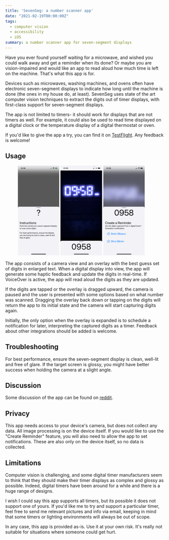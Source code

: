 ```yaml
---
title: 'SevenSeg: a number scanner app'
date: "2021-02-19T00:00:00Z"
tags:
  - computer vision
  - accessibility
  - iOS
summary: a number scanner app for seven-segment displays
---
```



Have you ever found yourself waiting for a microwave, and wished you could walk
away and get a reminder when its done? Or maybe you are vision-impaired and
would like an app to read aloud how much time is left on the machine. That's
what this app is for.
 
Devices such as microwaves, washing machines, and ovens often have electronic
seven-segment displays to indicate how long until the machine is done (the ones
in my house do, at least). SevenSeg uses state of the art computer vision
techniques to extract the digits out of timer displays, with first-class
support for seven-segment displays.

The app is not limited to timers- it should work for displays that
are not timers as well. For example, it could also be used to read time
displayed on a digital clock or the temperature display of a digital thermostat
or oven.

If you'd like to give the app a try, you can find it on
[TestFlight](https://testflight.apple.com/join/DdPnqnlA). Any feedback is
welcome!

## Usage

<figure>
  <img
    src="/images/help-light.png"
    alt="View of app in help mode. Some text is visible to instruct how to use the app."
    width="31%">
  <img 
    src="/images/scan-light.png" 
    alt="View of app in scanner mode. A timer with the digits 0 9 5 9 is visible in the camera window, and the digits 0 9 5 9 appear as the recognized text at the bottom of the app."
  width="31%">
  <img
    src="/images/reminder-light.png"
    alt="View of app in reminder mode. There is a button to set a reminder for 9 minutes 59 seconds and another to set a reminder for 9 hours 59 minutes."
    width="31%">
</figure>

The app consists of a camera view and an overlay with the best guess set of
digits in enlarged text. When a digital display into view, the app will
generate some haptic feedback and update the digits in real-time. If VoiceOver
is active, the app will read aloud the digits as they are updated.

If the digits are tapped or the overlay is dragged upward, the camera is paused
and the user is presented with some options based on what number was scanned.
Dragging the overlay back down or tapping on the digits will return the app to
its initial state and the camera will start capturing digits again.

Initially, the only option when the overlay is expanded is to schedule a
notification for later, interpreting the captured digits as a timer. Feedback
about other integrations should be added is welcome.

## Troubleshooting

For best performance, ensure the seven-segment display is clean, well-lit and
free of glare. If the target screen is glossy, you might have better success
when holding the camera at a slight angle.

## Discussion

Some discussion of the app can be found on
[reddit](https://old.reddit.com/r/Blind/comments/lnm796/app_to_scan_digital_timers/).

## Privacy

This app needs access to your device's camera, but does not collect any data.
All image processing is on the device itself. If you would like to use the
"Create Reminder" feature, you will also need to allow the app to set
notifications. These are also only on the device itself, so no data is
collected.

## Limitations

Computer vision is challenging, and some digital timer manufacturers seem to
think that they should make their timer displays as complex and glossy as
possible. Indeed, digital timers have been around for a while and there is a
huge range of designs.

I wish I could say this app supports all timers, but its possible it does not
support one of yours. If you'd like me to try and support a particular timer,
feel free to send me relevant pictures and info via email, keeping in mind that
some timers or lighting environments will always be out of scope.

In any case, this app is provided as-is. Use it at your own risk. It's really
not suitable for situations where someone could get hurt.

